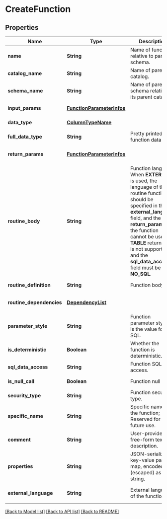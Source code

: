 # CreateFunction
## Properties

| Name | Type | Description | Notes |
|------------ | ------------- | ------------- | -------------|
| **name** | **String** | Name of function, relative to parent schema. | [default to null] |
| **catalog\_name** | **String** | Name of parent catalog. | [default to null] |
| **schema\_name** | **String** | Name of parent schema relative to its parent catalog. | [default to null] |
| **input\_params** | [**FunctionParameterInfos**](FunctionParameterInfos.md) |  | [default to null] |
| **data\_type** | [**ColumnTypeName**](ColumnTypeName.md) |  | [default to null] |
| **full\_data\_type** | **String** | Pretty printed function data type. | [default to null] |
| **return\_params** | [**FunctionParameterInfos**](FunctionParameterInfos.md) |  | [optional] [default to null] |
| **routine\_body** | **String** | Function language. When **EXTERNAL** is used, the language of the routine function should be specified in the __external_language__ field,  and the __return_params__ of the function cannot be used (as **TABLE** return type is not supported), and the __sql_data_access__ field must be **NO_SQL**.  | [default to null] |
| **routine\_definition** | **String** | Function body. | [default to null] |
| **routine\_dependencies** | [**DependencyList**](DependencyList.md) |  | [optional] [default to null] |
| **parameter\_style** | **String** | Function parameter style. **S** is the value for SQL. | [default to null] |
| **is\_deterministic** | **Boolean** | Whether the function is deterministic. | [default to null] |
| **sql\_data\_access** | **String** | Function SQL data access. | [default to null] |
| **is\_null\_call** | **Boolean** | Function null call. | [default to null] |
| **security\_type** | **String** | Function security type. | [default to null] |
| **specific\_name** | **String** | Specific name of the function; Reserved for future use. | [default to null] |
| **comment** | **String** | User-provided free-form text description. | [optional] [default to null] |
| **properties** | **String** | JSON-serialized key-value pair map, encoded (escaped) as a string. | [default to null] |
| **external\_language** | **String** | External language of the function. | [optional] [default to null] |

[[Back to Model list]](../README.md#documentation-for-models) [[Back to API list]](../README.md#documentation-for-api-endpoints) [[Back to README]](../README.md)

